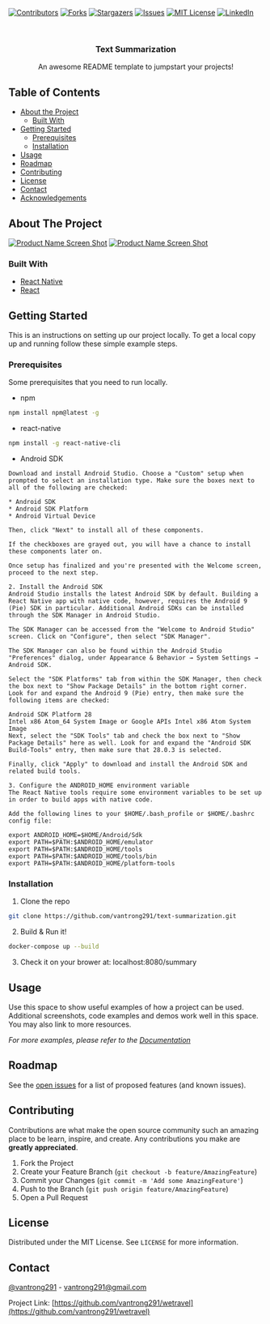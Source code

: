 <!--
*** Thanks for checking out this README Template. If you have a suggestion that would
*** make this better, please fork the repo and create a pull request or simply open
*** an issue with the tag "enhancement".
*** Thanks again! Now go create something AMAZING! :D
-->





<!-- PROJECT SHIELDS -->
<!--
*** I'm using markdown "reference style" links for readability.
*** Reference links are enclosed in brackets [ ] instead of parentheses ( ).
*** See the bottom of this document for the declaration of the reference variables
*** for contributors-url, forks-url, etc. This is an optional, concise syntax you may use.
*** https://www.markdownguide.org/basic-syntax/#reference-style-links
-->
[![Contributors][contributors-shield]][contributors-url]
[![Forks][forks-shield]][forks-url]
[![Stargazers][stars-shield]][stars-url]
[![Issues][issues-shield]][issues-url]
[![MIT License][license-shield]][license-url]
[![LinkedIn][linkedin-shield]][linkedin-url]



<!-- PROJECT LOGO -->
<br />
<p align="center">
  <h3 align="center">Text Summarization</h3>

  <p align="center">
    An awesome README template to jumpstart your projects!
    <br />
  </p>
</p>


<!-- TABLE OF CONTENTS -->
## Table of Contents

* [About the Project](#about-the-project)
  * [Built With](#built-with)
* [Getting Started](#getting-started)
  * [Prerequisites](#prerequisites)
  * [Installation](#installation)
* [Usage](#usage)
* [Roadmap](#roadmap)
* [Contributing](#contributing)
* [License](#license)
* [Contact](#contact)
* [Acknowledgements](#acknowledgements)



<!-- ABOUT THE PROJECT -->
## About The Project

[![Product Name Screen Shot][product-summary]](https://github.com/vantrong291/wetravel)
[![Product Name Screen Shot][product-history]](https://github.com/vantrong291/wetravel)


### Built With
* [React Native](https://facebook.github.io/react-native/)
* [React](https://reactjs.org/)



<!-- GETTING STARTED -->
## Getting Started

This is an instructions on setting up our project locally.
To get a local copy up and running follow these simple example steps.

### Prerequisites

Some prerequisites that you need to run locally.
* npm
```sh
npm install npm@latest -g
```
* react-native
```sh
npm install -g react-native-cli
```
* Android SDK
```1. Install Android Studio
Download and install Android Studio. Choose a "Custom" setup when prompted to select an installation type. Make sure the boxes next to all of the following are checked:

* Android SDK
* Android SDK Platform
* Android Virtual Device

Then, click "Next" to install all of these components.

If the checkboxes are grayed out, you will have a chance to install these components later on.

Once setup has finalized and you're presented with the Welcome screen, proceed to the next step.

2. Install the Android SDK
Android Studio installs the latest Android SDK by default. Building a React Native app with native code, however, requires the Android 9 (Pie) SDK in particular. Additional Android SDKs can be installed through the SDK Manager in Android Studio.

The SDK Manager can be accessed from the "Welcome to Android Studio" screen. Click on "Configure", then select "SDK Manager".

The SDK Manager can also be found within the Android Studio "Preferences" dialog, under Appearance & Behavior → System Settings → Android SDK.

Select the "SDK Platforms" tab from within the SDK Manager, then check the box next to "Show Package Details" in the bottom right corner. Look for and expand the Android 9 (Pie) entry, then make sure the following items are checked:

Android SDK Platform 28
Intel x86 Atom_64 System Image or Google APIs Intel x86 Atom System Image
Next, select the "SDK Tools" tab and check the box next to "Show Package Details" here as well. Look for and expand the "Android SDK Build-Tools" entry, then make sure that 28.0.3 is selected.

Finally, click "Apply" to download and install the Android SDK and related build tools.

3. Configure the ANDROID_HOME environment variable
The React Native tools require some environment variables to be set up in order to build apps with native code.

Add the following lines to your $HOME/.bash_profile or $HOME/.bashrc config file:

export ANDROID_HOME=$HOME/Android/Sdk
export PATH=$PATH:$ANDROID_HOME/emulator
export PATH=$PATH:$ANDROID_HOME/tools
export PATH=$PATH:$ANDROID_HOME/tools/bin
export PATH=$PATH:$ANDROID_HOME/platform-tools
```



### Installation

1. Clone the repo
```sh
git clone https://github.com/vantrong291/text-summarization.git
```

2. Build & Run it!
```sh
docker-compose up --build
```

3. Check it on your brower at: localhost:8080/summary


<!-- USAGE EXAMPLES -->
## Usage

Use this space to show useful examples of how a project can be used. Additional screenshots, code examples and demos work well in this space. You may also link to more resources.

_For more examples, please refer to the [Documentation](https://example.com)_



<!-- ROADMAP -->
## Roadmap

See the [open issues](https://github.com/vantrong291/wetravel/issues) for a list of proposed features (and known issues).



<!-- CONTRIBUTING -->
## Contributing

Contributions are what make the open source community such an amazing place to be learn, inspire, and create. Any contributions you make are **greatly appreciated**.

1. Fork the Project
2. Create your Feature Branch (`git checkout -b feature/AmazingFeature`)
3. Commit your Changes (`git commit -m 'Add some AmazingFeature'`)
4. Push to the Branch (`git push origin feature/AmazingFeature`)
5. Open a Pull Request



<!-- LICENSE -->
## License
Distributed under the MIT License. See `LICENSE` for more information.



<!-- CONTACT -->
## Contact

[@vantrong291](https://fb.com/vantrong.orion) - vantrong291@gmail.com

Project Link: [https://github.com/vantrong291/wetravel](https://github.com/vantrong291/wetravel)



<!-- MARKDOWN LINKS & IMAGES -->
<!-- https://www.markdownguide.org/basic-syntax/#reference-style-links -->
[contributors-shield]: https://img.shields.io/github/contributors/vantrong291/wetravel.svg?style=flat-square
[contributors-url]: https://github.com/vantrong291/wetravel/graphs/contributors
[forks-shield]: https://img.shields.io/github/forks/vantrong291/wetravel.svg?style=flat-square
[forks-url]: https://github.com/vantrong291/wetravel/network/members
[stars-shield]: https://img.shields.io/github/stars/vantrong291/wetravel.svg?style=flat-square
[stars-url]: https://github.com/vantrong291/wetravel/stargazers
[issues-shield]: https://img.shields.io/github/issues/vantrong291/wetravel.svg?style=flat-square
[issues-url]: https://github.com/vantrong291/wetravel/issues
[license-shield]: https://img.shields.io/github/license/vantrong291/wetravel.svg?style=flat-square
[license-url]: https://github.com/vantrong291/wetravel/blob/master/LICENSE.txt
[linkedin-shield]: https://img.shields.io/badge/-LinkedIn-black.svg?style=flat-square&logo=linkedin&colorB=555
[linkedin-url]: https://linkedin.com/in/vantrong291
[product-summary]: screenshoots/summary.png
[product-history]: screenshoots/history.spng
